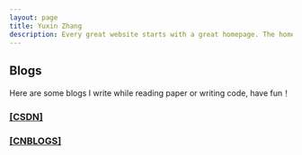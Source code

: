 ```yaml
---
layout: page
title: Yuxin Zhang
description: Every great website starts with a great homepage. The homepage tells your viewers what your site is all about and gives your viewers a place to come back to.
---
```

<h2>Blogs</h2>
<p>Here are some blogs I write while reading paper or writing code, have fun！
							</p>
<h3><a href="https://me.csdn.net/weixin_42224823">[CSDN]</a></h3>

<h3><a href="https://www.cnblogs.com/zyxxmu/">[CNBLOGS]</a></h3>

